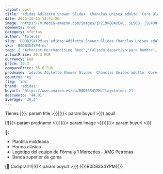 ```yaml
---
layout: post
title: 'adidas Adilette Shower Slides  Chanclas Unisex adulto  Core Black Ftwr White Core Black 01  44.5 EU'
date: 2025-10-16 11:43:20
image: 'https://m.media-amazon.com/images/I/219RBOAyEwL._SL500_._SL400_.jpg'
comments: true
category: ofertas
author: 'tole.es'
slug: 'B0DB3S4YPM-es adidas Adilette Shower Slides Chanclas Unisex adulto Core...'
sku: 'B0DB3S4YPM-es'
tags: [ 'Arborist Merchandising Root','Calzado deportivo para hombre','Compre 2, obtenga un 10 % de descuento','Compre 2, obtenga un 10 % de descuento_Shoes 6','Moda','Moda Hombre','Sandalias de piscina para hombre','Self Service','Special Features Stores','Zapatillas deportivas y de moda para hombre','Zapatos para hombre','adidas','c8538d25-3af9-48d3-aeff-5f3ce5572a36_0','c8538d25-3af9-48d3-aeff-5f3ce5572a36_1701','chanclas','🇪🇸', ]
actualPrice: 30.3 EUR
currency: EUR
price: 30.3
comparePrice: 55.0 EUR
prodname: 'adidas Adilette Shower Slides  Chanclas Unisex adulto  Core Black Ftwr White Core Black 01  44.5 EU'
country: 'es'
flag: '🇪🇸'
brand: 'adidas'
buyurl: 'https://www.amazon.es/dp/B0DB3S4YPM/?tag=tolees-21'
descuento: '44.91'
average: '30.3'
---
```


Tienes [{{< param title >}}]({{< param buyurl >}}) aqui!

[![{{< param prodname >}}]({{< param image >}})]({{< param buyurl >}})

🔎:

- Plantilla moldeada
- Horma clásica
- Logotipo del equipo de Fórmula 1 Mercedes - AMG Petronas
- Banda superior de goma

[🛒 Comprar!!!]({{< param buyurl >}})
{{<world>}}B0DB3S4YPM{{</world>}}
